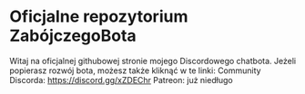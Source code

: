 # Oficjalne repozytorium ZabójczegoBota
Witaj na oficjalnej githubowej stronie mojego Discordowego chatbota. Jeżeli popierasz rozwój bota, możesz także kliknąć w te linki:
Community Discorda: https://discord.gg/xZDEChr
Patreon: już niedługo
